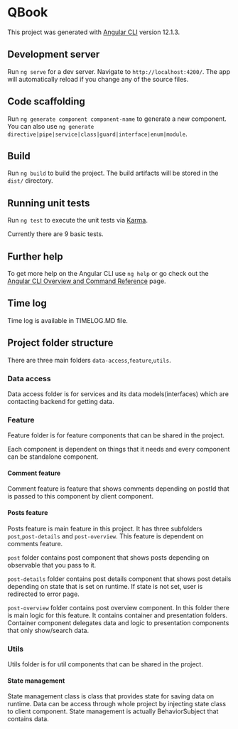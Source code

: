 # QBook

This project was generated with [Angular CLI](https://github.com/angular/angular-cli) version 12.1.3.

## Development server

Run `ng serve` for a dev server. Navigate to `http://localhost:4200/`. The app will automatically reload if you change any of the source files.

## Code scaffolding

Run `ng generate component component-name` to generate a new component. You can also use `ng generate directive|pipe|service|class|guard|interface|enum|module`.

## Build

Run `ng build` to build the project. The build artifacts will be stored in the `dist/` directory.

## Running unit tests

Run `ng test` to execute the unit tests via [Karma](https://karma-runner.github.io).

Currently there are 9 basic tests.

## Further help

To get more help on the Angular CLI use `ng help` or go check out the [Angular CLI Overview and Command Reference](https://angular.io/cli) page.

## Time log

Time log is available in TIMELOG.MD file.

## Project folder structure

There are three main folders `data-access`,`feature`,`utils`.

### Data access

Data access folder is for services and its data models(interfaces) which are contacting backend for getting data.

### Feature

Feature folder is for feature components that can be shared in the project.

Each component is dependent on things that it needs and every component can be standalone component.

#### Comment feature

Comment feature is feature that shows comments depending on postId that is passed to this component by client component.

#### Posts feature

Posts feature is main feature in this project. It has three subfolders `post`,`post-details` and `post-overview`. This feature is dependent on comments feature.

`post` folder contains post component that shows posts depending on observable that you pass to it.

`post-details` folder contains post details component that shows post details depending on state that is set on runtime. If state is not set, user is redirected to error page.

`post-overview` folder contains post overview component. In this folder there is main logic for this feature. It contains container and presentation folders. Container component delegates data and logic to presentation components that only show/search data.

### Utils

Utils folder is for util components that can be shared in the project.

#### State management

State management class is class that provides state for saving data on runtime. Data can be access through whole project by injecting state class to client component. State management is actually BehaviorSubject that contains data.

